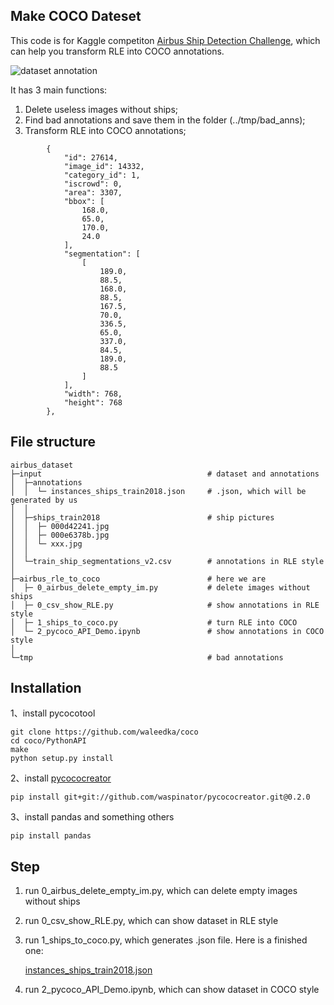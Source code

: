 

## Make COCO Dateset

This code is for Kaggle competiton [Airbus Ship Detection Challenge](https://www.kaggle.com/c/airbus-ship-detection), which can help you transform RLE into COCO annotations. 

![dataset annotation](https://github.com/pascal1129/airbus_rle_to_coco/blob/master/image/result.png)

It has 3 main functions:

1. Delete useless images without ships;
2. Find bad annotations and save them in the folder (../tmp/bad_anns);
3. Transform RLE into COCO annotations;

```
        {
            "id": 27614,
            "image_id": 14332,
            "category_id": 1,
            "iscrowd": 0,
            "area": 3307,
            "bbox": [
                168.0,
                65.0,
                170.0,
                24.0
            ],
            "segmentation": [
                [
                    189.0,
                    88.5,
                    168.0,
                    88.5,
                    167.5,
                    70.0,
                    336.5,
                    65.0,
                    337.0,
                    84.5,
                    189.0,
                    88.5
                ]
            ],
            "width": 768,
            "height": 768
        },
```



## File structure

    airbus_dataset
    ├─input                                     # dataset and annotations
    │  ├─annotations            		
    │  │  └─ instances_ships_train2018.json     # .json, which will be generated by us
    │  │
    │  ├─ships_train2018                        # ship pictures
    │  │  ├─ 000d42241.jpg
    │  │  ├─ 000e6378b.jpg
    │  │  └─ xxx.jpg
    │  │
    │  └─train_ship_segmentations_v2.csv        # annotations in RLE style
    │
    ├─airbus_rle_to_coco                        # here we are
    │  ├─ 0_airbus_delete_empty_im.py           # delete images without ships
    │  ├─ 0_csv_show_RLE.py                     # show annotations in RLE style
    │  ├─ 1_ships_to_coco.py                    # turn RLE into COCO
    │  └─ 2_pycoco_API_Demo.ipynb               # show annotations in COCO style 
    │
    └─tmp                                       # bad annotations


## Installation

1、install pycocotool

    git clone https://github.com/waleedka/coco
    cd coco/PythonAPI
    make
    python setup.py install

2、install [pycococreator](https://github.com/waspinator/pycococreator)


    pip install git+git://github.com/waspinator/pycococreator.git@0.2.0

3、install pandas and something others

    pip install pandas



## Step

1. run  0_airbus_delete_empty_im.py, which can delete empty images without ships

2. run  0_csv_show_RLE.py, which can show dataset in RLE style

3. run  1_ships_to_coco.py, which generates .json file. Here is a finished one:  

   [instances_ships_train2018.json](https://storage.googleapis.com/kaggle-forum-message-attachments/inbox/1998668/159ec0e9b79f7eae65826a1a3377e970/instances_ships_train2018.zip)

4. run  2_pycoco_API_Demo.ipynb, which can show dataset in COCO style

